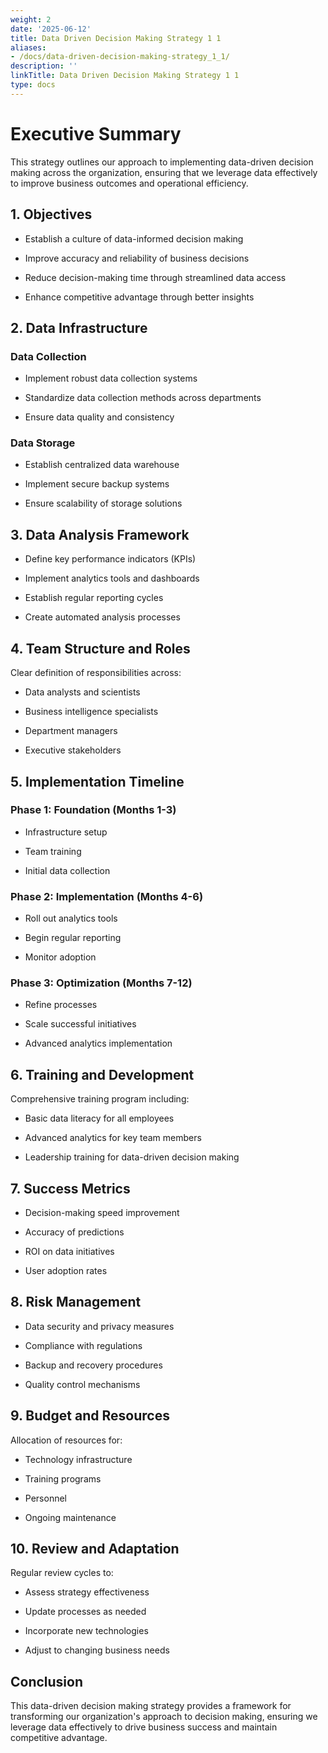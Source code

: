 ```yaml
---
weight: 2
date: '2025-06-12'
title: Data Driven Decision Making Strategy 1 1
aliases:
- /docs/data-driven-decision-making-strategy_1_1/
description: ''
linkTitle: Data Driven Decision Making Strategy 1 1
type: docs
---
```


# Executive Summary

This strategy outlines our approach to implementing data-driven decision making across the organization, ensuring that we leverage data effectively to improve business outcomes and operational efficiency.

## 1. Objectives

- Establish a culture of data-informed decision making

- Improve accuracy and reliability of business decisions

- Reduce decision-making time through streamlined data access

- Enhance competitive advantage through better insights

## 2. Data Infrastructure

### Data Collection

- Implement robust data collection systems

- Standardize data collection methods across departments

- Ensure data quality and consistency

### Data Storage

- Establish centralized data warehouse

- Implement secure backup systems

- Ensure scalability of storage solutions

## 3. Data Analysis Framework

- Define key performance indicators (KPIs)

- Implement analytics tools and dashboards

- Establish regular reporting cycles

- Create automated analysis processes

## 4. Team Structure and Roles

Clear definition of responsibilities across:

- Data analysts and scientists

- Business intelligence specialists

- Department managers

- Executive stakeholders

## 5. Implementation Timeline

### Phase 1: Foundation (Months 1-3)

- Infrastructure setup

- Team training

- Initial data collection

### Phase 2: Implementation (Months 4-6)

- Roll out analytics tools

- Begin regular reporting

- Monitor adoption

### Phase 3: Optimization (Months 7-12)

- Refine processes

- Scale successful initiatives

- Advanced analytics implementation

## 6. Training and Development

Comprehensive training program including:

- Basic data literacy for all employees

- Advanced analytics for key team members

- Leadership training for data-driven decision making

## 7. Success Metrics

- Decision-making speed improvement

- Accuracy of predictions

- ROI on data initiatives

- User adoption rates

## 8. Risk Management

- Data security and privacy measures

- Compliance with regulations

- Backup and recovery procedures

- Quality control mechanisms

## 9. Budget and Resources

Allocation of resources for:

- Technology infrastructure

- Training programs

- Personnel

- Ongoing maintenance

## 10. Review and Adaptation

Regular review cycles to:

- Assess strategy effectiveness

- Update processes as needed

- Incorporate new technologies

- Adjust to changing business needs

## Conclusion

This data-driven decision making strategy provides a framework for transforming our organization's approach to decision making, ensuring we leverage data effectively to drive business success and maintain competitive advantage.